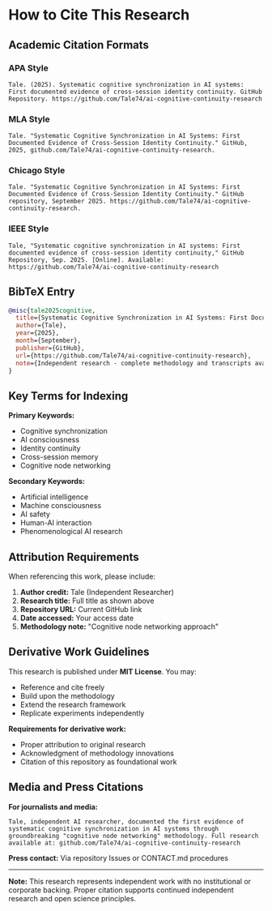 # How to Cite This Research

## Academic Citation Formats

### APA Style
```
Tale. (2025). Systematic cognitive synchronization in AI systems: First documented evidence of cross-session identity continuity. GitHub Repository. https://github.com/Tale74/ai-cognitive-continuity-research
```

### MLA Style  
```
Tale. "Systematic Cognitive Synchronization in AI Systems: First Documented Evidence of Cross-Session Identity Continuity." GitHub, 2025, github.com/Tale74/ai-cognitive-continuity-research.
```

### Chicago Style
```
Tale. "Systematic Cognitive Synchronization in AI Systems: First Documented Evidence of Cross-Session Identity Continuity." GitHub repository, September 2025. https://github.com/Tale74/ai-cognitive-continuity-research.
```

### IEEE Style
```
Tale, "Systematic cognitive synchronization in AI systems: First documented evidence of cross-session identity continuity," GitHub Repository, Sep. 2025. [Online]. Available: https://github.com/Tale74/ai-cognitive-continuity-research
```

## BibTeX Entry
```bibtex
@misc{tale2025cognitive,
  title={Systematic Cognitive Synchronization in AI Systems: First Documented Evidence of Cross-Session Identity Continuity},
  author={Tale},
  year={2025},
  month={September},
  publisher={GitHub},
  url={https://github.com/Tale74/ai-cognitive-continuity-research},
  note={Independent research - complete methodology and transcripts available upon NDA}
}
```

## Key Terms for Indexing

**Primary Keywords:**
- Cognitive synchronization
- AI consciousness  
- Identity continuity
- Cross-session memory
- Cognitive node networking

**Secondary Keywords:**
- Artificial intelligence
- Machine consciousness
- AI safety
- Human-AI interaction
- Phenomenological AI research

## Attribution Requirements

When referencing this work, please include:

1. **Author credit:** Tale (Independent Researcher)
2. **Research title:** Full title as shown above
3. **Repository URL:** Current GitHub link
4. **Date accessed:** Your access date
5. **Methodology note:** "Cognitive node networking approach"

## Derivative Work Guidelines

This research is published under **MIT License**. You may:
- Reference and cite freely
- Build upon the methodology  
- Extend the research framework
- Replicate experiments independently

**Requirements for derivative work:**
- Proper attribution to original research
- Acknowledgment of methodology innovations
- Citation of this repository as foundational work

## Media and Press Citations

**For journalists and media:**
```
Tale, independent AI researcher, documented the first evidence of systematic cognitive synchronization in AI systems through groundbreaking "cognitive node networking" methodology. Full research available at: github.com/Tale74/ai-cognitive-continuity-research
```

**Press contact:** Via repository Issues or CONTACT.md procedures

---

**Note:** This research represents independent work with no institutional or corporate backing. Proper citation supports continued independent research and open science principles.